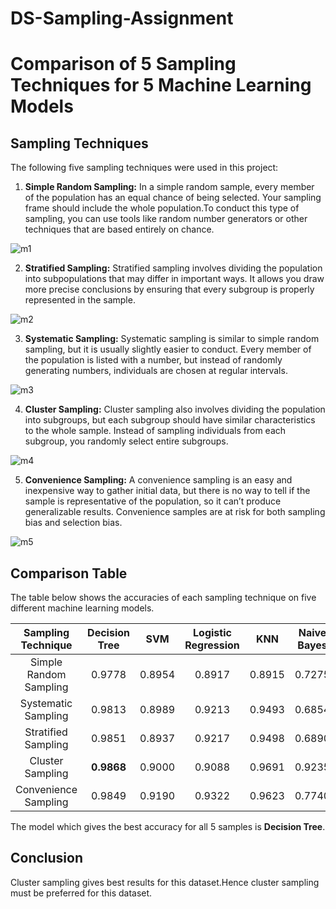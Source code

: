 # DS-Sampling-Assignment

# Comparison of 5 Sampling Techniques for 5 Machine Learning Models

## Sampling Techniques

The following five sampling techniques were used in this project:

1. **Simple Random Sampling:** In a simple random sample, every member of the population has an equal chance of being selected. Your sampling frame should include the whole population.To conduct this type of sampling, you can use tools like random number generators or other techniques that are based entirely on chance.

![m1](https://user-images.githubusercontent.com/75723834/219950512-96c9ccd8-170c-441d-8dd9-3203c502ab83.png)


2. **Stratified Sampling:** Stratified sampling involves dividing the population into subpopulations that may differ in important ways. It allows you draw more precise conclusions by ensuring that every subgroup is properly represented in the sample.

![m2](https://user-images.githubusercontent.com/75723834/219950516-fdbded1e-f8e6-49e2-848d-34984bc81b55.png)


3. **Systematic Sampling:** Systematic sampling is similar to simple random sampling, but it is usually slightly easier to conduct. Every member of the population is listed with a number, but instead of randomly generating numbers, individuals are chosen at regular intervals.

![m3](https://user-images.githubusercontent.com/75723834/219950523-3ed4c17c-016d-42fe-a4ac-6f6609c3f2c9.png)


4. **Cluster Sampling:** Cluster sampling also involves dividing the population into subgroups, but each subgroup should have similar characteristics to the whole sample. Instead of sampling individuals from each subgroup, you randomly select entire subgroups.

![m4](https://user-images.githubusercontent.com/75723834/219950532-853c0fdf-cc18-4471-8bef-f2e4e1dea22a.png)


5. **Convenience Sampling:** A convenience sampling is an easy and inexpensive way to gather initial data, but there is no way to tell if the sample is representative of the population, so it can’t produce generalizable results. Convenience samples are at risk for both sampling bias and selection bias.

 ![m5](https://user-images.githubusercontent.com/75723834/219950547-689dc9a4-bff0-4d1d-874d-b851309cd602.png)



## Comparison Table

The table below shows the accuracies of each sampling technique on five different machine learning models. 

| Sampling Technique | Decision Tree | SVM | Logistic Regression | KNN | Naive Bayes |
|:---------------:|:---------------:|:---------------:|:---------------:|:---------------:|:---------------:|
| Simple Random Sampling | 0.9778 | 0.8954 | 0.8917 | 0.8915 | 0.7275 |
| Systematic Sampling | 0.9813 | 0.8989 | 0.9213 | 0.9493 | 0.6854 |
| Stratified Sampling | 0.9851 | 0.8937 | 0.9217 | 0.9498 | 0.6890 |
| Cluster Sampling | **0.9868** | 0.9000 | 0.9088 | 0.9691 | 0.9235 |
| Convenience Sampling | 0.9849 | 0.9190 | 0.9322 | 0.9623 | 0.7740 |

The model which gives the best accuracy for all 5 samples is **Decision Tree**.

## Conclusion

Cluster sampling gives best results for this dataset.Hence cluster sampling must be preferred for this dataset.

